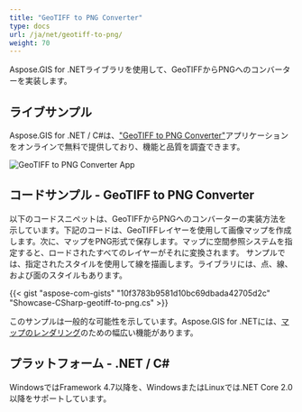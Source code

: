 ```yaml
---
title: "GeoTIFF to PNG Converter"
type: docs
url: /ja/net/geotiff-to-png/
weight: 70
---
```


Aspose.GIS for .NETライブラリを使用して、GeoTIFFからPNGへのコンバーターを実装します。

## **ライブサンプル**

Aspose.GIS for .NET / C#は、["GeoTIFF to PNG Converter"](https://products.aspose.app/gis/viewer/geotiff-to-png)アプリケーションをオンラインで無料で提供しており、機能と品質を調査できます。

![GeoTIFF to PNG Converter App](viewer.png)

## **コードサンプル - GeoTIFF to PNG Converter**

以下のコードスニペットは、GeoTIFFからPNGへのコンバーターの実装方法を示しています。下記のコードは、GeoTIFFレイヤーを使用して画像マップを作成します。次に、マップをPNG形式で保存します。マップに空間参照システムを指定すると、ロードされたすべてのレイヤーがそれに変換されます。
サンプルでは、指定されたスタイルを使用して線を描画します。ライブラリには、点、線、および面のスタイルもあります。

{{< gist "aspose-com-gists" "10f3783b9581d10bc69dbada42705d2c" "Showcase-CSharp-geotiff-to-png.cs" >}}

このサンプルは一般的な可能性を示しています。Aspose.GIS for .NETには、[マップのレンダリング](https://docs.aspose.com/gis/net/map-rendering/)のための幅広い機能があります。

## **プラットフォーム - .NET / C#**

WindowsではFramework 4.7以降を、WindowsまたはLinuxでは.NET Core 2.0以降をサポートしています。
